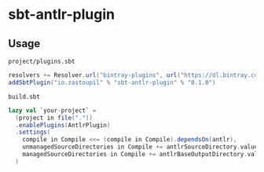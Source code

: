 sbt-antlr-plugin
===

## Usage

 `project/plugins.sbt`
```scala
resolvers += Resolver.url("bintray-plugins", url("https://dl.bintray.com/resisttheurge/sbt-plugins/"))(Resolver.ivyStylePatterns)
addSbtPlugin("io.zastoupil" % "sbt-antlr-plugin" % "0.1.0")
```

`build.sbt`
```scala
lazy val `your-project` = 
  (project in file("."))
  .enablePlugins(AntlrPlugin)
  .settings(
    compile in Compile <<= (compile in Compile).dependsOn(antlr),
    unmanagedSourceDirectories in Compile += antlrSourceDirectory.value,
    managedSourceDirectories in Compile += antlrBaseOutputDirectory.value
  )
```